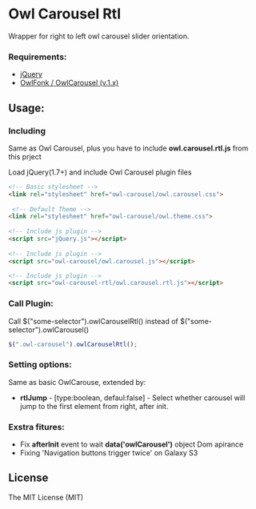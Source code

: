# Owl Carousel Rtl

Wrapper for right to left owl carousel slider orientation.

### Requirements:

 * [ jQuery ](http://jquery.com/download/)
 * [ OwlFonk / OwlCarousel (v.1.x)](https://github.com/OwlFonk/OwlCarousel)

## Usage:

### Including

Same as Owl Carousel, plus you have to include **owl.carousel.rtl.js** from this prject

Load jQuery(1.7+) and include Owl Carousel plugin files

```html
<!-- Basic stylesheet -->
<link rel="stylesheet" href="owl-carousel/owl.carousel.css">
 
 <!-- Default Theme -->
<link rel="stylesheet" href="owl-carousel/owl.theme.css">
 
<!-- Include js plugin -->
<script src="jQuery.js"></script>
 
<!-- Include js plugin -->
<script src="owl-carousel/owl.carousel.js"></script>

<!-- Include js plugin -->
<script src="owl-carousel-rtl/owl.carousel.rtl.js"></script>
```
### Call Plugin:

Call $("some-selector").owlCarouselRtl() instead of $("some-selector").owlCarousel()

```js
$(".owl-carousel").owlCarouselRtl();
```

### Setting options:

Same as basic OwlCarouse, extended by:

* **rtlJump** - [type:boolean, defaul:false] - Select whether carousel will jump to the first element from right, after init.

### Exstra fitures:

* Fix **afterInit** event to wait **data('owlCarousel')** object Dom apirance
* Fixing 'Navigation buttons trigger twice' on Galaxy S3




License
------------
The MIT License (MIT)
